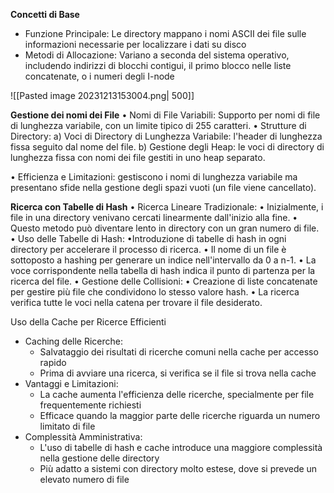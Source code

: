 **Concetti di Base**
- Funzione Principale: Le directory mappano i nomi ASCII dei file sulle informazioni necessarie per localizzare i dati su disco
- Metodi di Allocazione: Variano a seconda del sistema operativo, includendo indirizzi di blocchi contigui, il primo blocco nelle liste concatenate, o i numeri degli I-node

![[Pasted image 20231213153004.png| 500]]

**Gestione dei nomi dei File**
• Nomi di File Variabili: Supporto per nomi di file di lunghezza variabile, con un limite tipico di 255 caratteri.
• Strutture di Directory: 
	a) Voci di Directory di Lunghezza Variabile: l'header di lunghezza fissa seguito dal nome del file. 
	b) Gestione degli Heap: le voci di directory di lunghezza fissa con nomi dei file gestiti in uno heap separato.

• Efficienza e Limitazioni: gestiscono i nomi di lunghezza variabile ma presentano sfide nella gestione degli spazi vuoti (un file viene cancellato).


**Ricerca con Tabelle di Hash**
• Ricerca Lineare Tradizionale: 
	• Inizialmente, i file in una directory venivano cercati linearmente dall'inizio alla fine. 
	• Questo metodo può diventare lento in directory con un gran numero di file. 
• Uso delle Tabelle di Hash: 
	•Introduzione di tabelle di hash in ogni directory per accelerare il processo di ricerca. 
	• Il nome di un file è sottoposto a hashing per generare un indice nell'intervallo da 0 a n-1. 
	• La voce corrispondente nella tabella di hash indica il punto di partenza per la ricerca del file. 
• Gestione delle Collisioni: 
	• Creazione di liste concatenate per gestire più file che condividono lo stesso valore hash. 
	• La ricerca verifica tutte le voci nella catena per trovare il file desiderato.


Uso della Cache per Ricerce Efficienti
- Caching delle Ricerche:
	- Salvataggio dei risultati di ricerche comuni nella cache per accesso rapido
	- Prima di avviare una ricerca, si verifica se il file si trova nella cache
- Vantaggi e Limitazioni:
	- La cache aumenta l'efficienza delle ricerche, specialmente per file frequentemente richiesti
	- Efficace quando la maggior parte delle ricerche riguarda un numero limitato di file
- Complessità Amministrativa:
	- L'uso di tabelle di hash e cache introduce una maggiore complessità nella gestione delle directory
	- Più adatto a sistemi con directory molto estese, dove si prevede un elevato numero di file

